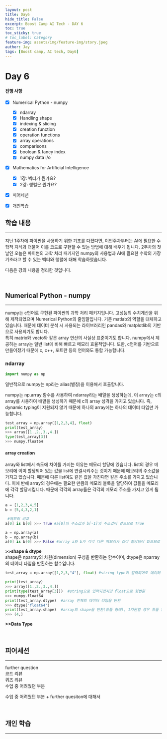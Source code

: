 ```yaml
---
layout: post
title: Day6
hide_title: False
excerpt: Boost Camp AI Tech - DAY 6
toc: true
toc_sticky: true
# toc_label: Category
feature-img: assets/img/feature-img/story.jpeg
author: Jay
tags: [Boost camp, AI tech, Day6]
---
```


# Day 6

#### 진행 사항
  - [x] Numerical Python - numpy
      - [x] ndarray
      - [x] Handling shape
      - [x] indexing & slicing
      - [x] creation function
      - [x] operation functions
      - [x] array operations
      - [x] comparisons
      - [x] boolean & fancy index
      - [x] numpy data i/o
  - [x] Mathematics for Artificial Intelligence
    - [x] 1강: 벡터가 뭔가요?
    - [x] 2강: 행렬은 뭔가요?
  - [x] 피어세션 
  - [x] 개인학습


## 학습 내용
---
지난 1주차에 파이썬을 사용하기 위한 기초를 다졌다면, 이번주차부터는 AI에 필요한 수학적 지식과 더불어 이를 코드로 구현할 수 있는 방법에 대해 배우게 됩니다. 2주차의 첫날인 오늘은 파이썬의 과학 처리 패키지인 numpy의 사용법과 AI에 필요한 수학의 가장 기초라고 할 수 있는 벡터와 행렬에 대해 학습하였습니다.   

다음은 강의 내용을 정리한 것입니다.   

<br> 

## Numerical Python - numpy
---
numpy는 c언어로 구현된 파이썬의 과학 처리 패키지입니다. 고성능의 수치계산을 위해 제작되었으며 Numerical Python의 줄임말입니다. 기존 matlab의 역할을 대체하고 있습니다. 때문에 데이터 분석 시 사용되는 라이브러리인 pandas와 matplotlib의 기반으로 사용되기도 합니다.   
특히 matrix와 vecto와 같은 array 연산의 사실상 표준이기도 합니다. numpy에서 제공하는 array는 일반 list에 비해 빠르고 메모리 효율적입니다. 또한, c언어를 기반으로 만들어졌기 때문에 c, c++, 포트란 등의 언어와도 통합 가능합니다.   

### ndarray
~~~python
import numpy as np
~~~
일반적으로 numpy는 np라는 alias(별칭)을 이용해서 호출합니다.   

numpy는 np.array 함수를 사용하여 ndarray라는 배열을 생성하는데, 이 array는 c의 array를 사용하여 배열을 생성하기 때문에 c의 array 성격을 가지고 있습니다. 즉, dynamic typing이 지원되지 않기 때문에 하나의 array에는 하나의 데이터 타입만 가능합니다.   
~~~python
test_array = np.array([1,2,3,4], float)
print(test_array)
>>> array([1.,2.,3.,4.])
type(test_array[3])
>>> numpy.float64
~~~

#### array creation
array와 list에서 속도에 차이를 가지는 이유는 메모리 할당에 있습니다. list의 경우 메모리에 이미 할당되어 있는 값을 list에 연결시켜주는 것이기 때문에 메모리의 주소값을 가지고 있습니다. 때문에 다른 list여도 같은 값을 가진다면 같은 주소를 가지고 있습니다. 이에 반해 array의 경우에는 필요한 만큼의 메모리 블록을 할당하여 값들을 메모리에 각각 할당시킵니다. 때문에 각각의 array들은 각각의 메모리 주소를 가지고 있게 됩니다.   

~~~python
a = [1,2,3,4,5]
b = [5,4,3,2,1]

 #메모리 비교
a[0] is b[0] >>> True #a[0]의 주소값과 b[-1]의 주소값이 같으므로 True

a = np.array(a)
b = np.array(b)
a[0] is b[0] >>> False #array a와 b가 각각 다른 메모리가 값이 할당되어 있으므로 값은 같지만 메모리 주소는 다르기 때문에 False
~~~

**>>shape & dtype**    
shape은 nparray의 차원(dimension) 구성을 반환하는 함수이며, dtype은 nparray의 데이터 타입을 반환하는 함수입니다.   
~~~python
test_array = np.array([1,2,3,"4"], float) #string type이 입력되어도 데이터 타입을 float로 통일

print(test_array)
>>> array([1.,2.,3.,4.])
print(type(test_array[3]))  #string으로 입력되었지만 float으로 형변환
>>> numpy.float64
print(test_array.dtype)  #array 전체의 데이터 타입을 반환
>>> dtype('float64')
print(test_array.shape)  #array의 shape을 반환(튜플 형태), 1차원일 경우 튜플 입력에 의해 콤마로 표현
>>> (4,)
~~~



**>>Data Type**   






<br>

## 피어세션
---
further question   
코드 리뷰   
퀴즈 리뷰   
수업 중 어려웠던 부분   


수업 중 어려웠던 부분 + further quesiton에 대해서 

<br>

## 개인 학습
---

